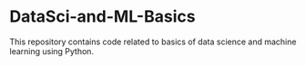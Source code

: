 # DataSci-and-ML-Basics
This repository contains code related to basics of data science and machine learning using Python.
